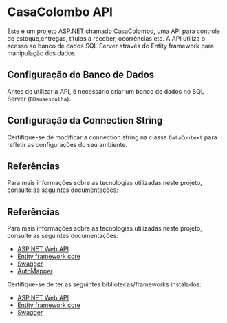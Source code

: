 # CasaColombo API

Este é um projeto ASP.NET chamado CasaColombo, uma API para controle de estoque,entregas, títulos a receber, ocorrências etc. A API utiliza o acesso ao banco de dados SQL Server através do Entity framework para manipulação dos dados.

## Configuração do Banco de Dados

Antes de utilizar a API, é necessário criar um banco de dados no SQL Server (`BDsuaescolha`). 

## Configuração da Connection String

Certifique-se de modificar a connection string na classe `DataContext` para refletir as configurações do seu ambiente. 

## Referências
Para mais informações sobre as tecnologias utilizadas neste projeto, consulte as seguintes documentações:

## Referências

Para mais informações sobre as tecnologias utilizadas neste projeto, consulte as seguintes documentações:

- [ASP.NET Web API](https://dotnet.microsoft.com/apps/aspnet/apis)
- [Entity framework core](https://www.learnentityframeworkcore.com/)
- [Swagger](https://swagger.io/)
- [AutoMapper](https://docs.automapper.org/en/stable/)

Certifique-se de ter as seguintes bibliotecas/frameworks instalados:

- [ASP.NET Web API](https://dotnet.microsoft.com/apps/aspnet/apis)
- [Entity framework core](https://www.learnentityframeworkcore.com/)
- [Swagger](https://swagger.io/)